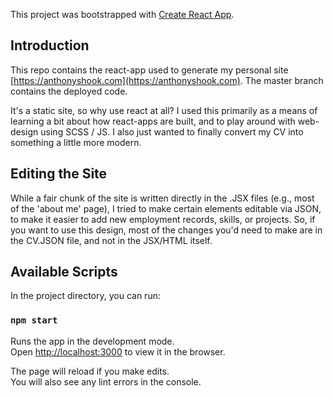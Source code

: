 This project was bootstrapped with [Create React App](https://github.com/facebook/create-react-app).

## Introduction

This repo contains the react-app used to generate my personal site [https://anthonyshook.com](https://anthonyshook.com). 
The master branch contains the deployed code.  

It's a static site, so why use react at all?  I used this primarily as a means of learning a bit 
about how react-apps are built, and to play around with web-design using SCSS / JS. I also just
wanted to finally convert my CV into something a little more modern.

## Editing the Site
While a fair chunk of the site is written directly in the .JSX files (e.g., most of the 'about me' page), 
I tried to make certain elements editable via JSON, to make it easier to add new employment records, skills,
or projects.  So, if you want to use this design, most of the changes you'd need to make are in the CV.JSON file,
and not in the JSX/HTML itself. 

## Available Scripts

In the project directory, you can run:

### `npm start`

Runs the app in the development mode.<br />
Open [http://localhost:3000](http://localhost:3000) to view it in the browser.

The page will reload if you make edits.<br />
You will also see any lint errors in the console.
